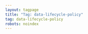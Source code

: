 ```yaml
---
layout: tagpage
title: "Tag: data-lifecycle-policy"
tag: data-lifecycle-policy
robots: noindex
---
```

